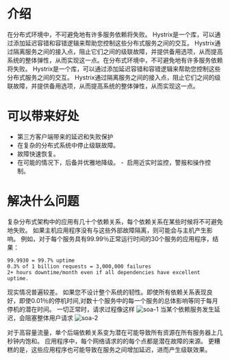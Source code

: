 # 介绍
在分布式环境中，不可避免地有许多服务依赖将失败。 Hystrix是一个库，可以通过添加延迟容错和容错逻辑来帮助您控制这些分布式服务之间的交互。
Hystrix通过隔离服务之间的接入点，阻止它们之间的级联故障，并提供备用选项，从而提高系统的整体弹性，从而实现这一点。在分布式环境中，不可避免地有许多服务依赖将失败。 
Hystrix是一个库，可以通过添加延迟容错和容错逻辑来帮助您控制这些分布式服务之间的交互。 Hystrix通过隔离服务之间的接入点，阻止它们之间的级联故障，并提供备用选项，从而提高系统的整体弹性，从而实现这一点。

# 可以带来好处

- 第三方客户端带来的延迟和失败保护
- 在复杂的分布式系统中停止级联故障。
- 故障快速恢复。
- 在可能的情况下，后备并优雅地降级。
-  启用近实时监控，警报和操作控制。
# 解决什么问题
复杂分布式架构中的应用有几十个依赖关系，每个依赖关系在某些时候将不可避免地失败。 如果主机应用程序没有与这些外部故障隔离，则可能会与主机产生影响。
例如，对于每个服务具有99.99％正常运行时间的30个服务的应用程序，结果：
```
99.9930 = 99.7% uptime
0.3% of 1 billion requests = 3,000,000 failures
2+ hours downtime/month even if all dependencies have excellent uptime. 
```

现实情况普遍较差。
如果您不设计整个系统的韧性。即使所有依赖关系表现良好，即使0.01％的停机时间,对数十个服务中的每一个服务的总体影响等同于每月停机的潜在时间。
一切正常时，请求过程像这样
![soa-1](https://github.com/Netflix/Hystrix/wiki/images/soa-1-640.png)
当某个依赖服务发生延迟，会阻塞整体用户请求
![soa-2](https://github.com/Netflix/Hystrix/wiki/images/soa-2-640.png)

对于高容量流量，单个后端依赖关系变为潜在可能导致所有资源在所有服务器上几秒钟内饱和。
应用程序中，每个网络请求的的每个点都是潜在故障的来源。 
更糟糕的是，这些应用程序也可能导致在服务之间增加延迟，进而产生级联效果。
